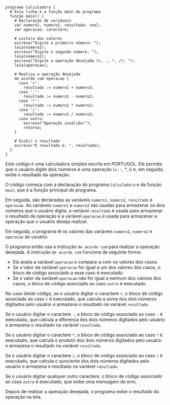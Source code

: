```portuguol
programa Calculadora {
  # Esta linha é a função main do programa
  função main() {
    # Declaração de variáveis
    var numero1, numero2, resultado: real;
    var operacao: caractere;

    # Leitura dos valores
    escreva("Digite o primeiro número: ");
    leia(numero1);
    escreva("Digite o segundo número: ");
    leia(numero2);
    escreva("Digite a operação desejada (+, -, *, /): ");
    leia(operacao);

    # Realiza a operação desejada
    de acordo com operacao {
      caso '+':
        resultado := numero1 + numero2;
      caso '-':
        resultado := numero1 - numero2;
      caso '*':
        resultado := numero1 * numero2;
      caso '/':
        resultado := numero1 / numero2;
      caso outro:
        escreva("Operação inválida!");
        retorna;
    }

    # Exibir o resultado
    escreva("O resultado é: ", resultado);
  }
}
```

Este código é uma calculadora simples escrita em PORTUGOL. Ele permite que o usuário digite dois números e uma operação (+, -, *, /) e, em seguida, exibe o resultado da operação.

O código começa com a declaração do programa `Calculadora` e da função `main`, que é a função principal do programa.

Em seguida, são declaradas as variáveis `numero1`, `numero2`, `resultado` e `operacao`. As variáveis `numero1` e `numero2` são usadas para armazenar os dois números que o usuário digita, a variável `resultado` é usada para armazenar o resultado da operação e a variável `operacao` é usada para armazenar a operação que o usuário deseja realizar.

Em seguida, o programa lê os valores das variáveis `numero1`, `numero2` e `operacao` do usuário.

O programa então usa a instrução `de acordo com` para realizar a operação desejada. A instrução `de acordo com` funciona da seguinte forma:

* Ela avalia a variável `operacao` e compara-a com os valores dos casos.
* Se o valor da variável `operacao` for igual a um dos valores dos casos, o bloco de código associado a esse caso é executado.
* Se o valor da variável `operacao` não for igual a nenhum dos valores dos casos, o bloco de código associado ao caso `outro` é executado.

No caso deste código, se o usuário digitar o caractere `+`, o bloco de código associado ao caso `+` é executado, que calcula a soma dos dois números digitados pelo usuário e armazena o resultado na variável `resultado`.

Se o usuário digitar o caractere `-`, o bloco de código associado ao caso `-` é executado, que calcula a diferença dos dois números digitados pelo usuário e armazena o resultado na variável `resultado`.

Se o usuário digitar o caractere `*`, o bloco de código associado ao caso `*` é executado, que calcula o produto dos dois números digitados pelo usuário e armazena o resultado na variável `resultado`.

Se o usuário digitar o caractere `/`, o bloco de código associado ao caso `/` é executado, que calcula o quociente dos dois números digitados pelo usuário e armazena o resultado na variável `resultado`.

Se o usuário digitar qualquer outro caractere, o bloco de código associado ao caso `outro` é executado, que exibe uma mensagem de erro.

Depois de realizar a operação desejada, o programa exibe o resultado da operação na tela.